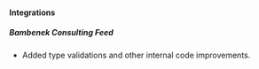 
#### Integrations
##### Bambenek Consulting Feed
- Added type validations and other internal code improvements.
